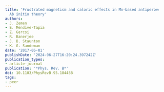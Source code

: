 ```yaml
---
title: 'Frustrated magnetism and caloric effects in Mn-based antiperovskite nitrides:
  Ab initio theory'
authors:
- J. Zemen
- E. Mendive-Tapia
- Z. Gercsi
- R. Banerjee
- J. B. Staunton
- K. G. Sandeman
date: '2017-05-01'
publishDate: '2024-06-27T16:20:24.397242Z'
publication_types:
- article-journal
publication: '*Phys. Rev. B*'
doi: 10.1103/PhysRevB.95.184438
tags:
- peer
---
```

